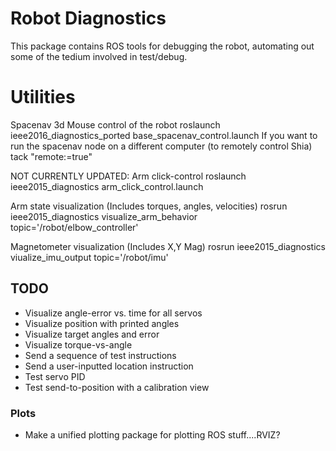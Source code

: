 Robot Diagnostics
=================


This package contains ROS tools for debugging the robot, automating out some of the tedium involved in test/debug.


# Utilities
Spacenav 3d Mouse control of the robot
    roslaunch ieee2016_diagnostics_ported base_spacenav_control.launch 
If you want to run the spacenav node on a different computer (to remotely control Shia) tack "remote:=true"

NOT CURRENTLY UPDATED:
Arm click-control
    roslaunch ieee2015_diagnostics arm_click_control.launch

Arm state visualization (Includes torques, angles, velocities)
    rosrun ieee2015_diagnostics visualize_arm_behavior topic='/robot/elbow_controller'

Magnetometer visualization (Includes X,Y Mag)
    rosrun ieee2015_diagnostics viualize_imu_output topic='/robot/imu'


## TODO

- Visualize angle-error vs. time for all servos
- Visualize position with printed angles
- Visualize target angles and error
- Visualize torque-vs-angle
- Send a sequence of test instructions
- Send a user-inputted location instruction
- Test servo PID
- Test send-to-position with a calibration view

### Plots
- Make a unified plotting package for plotting ROS stuff....RVIZ?
